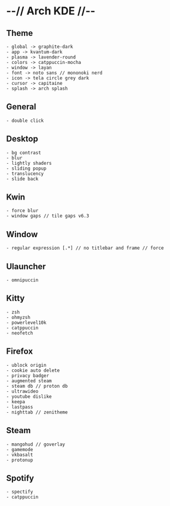 # --// Arch KDE //-- #


## Theme
    - global -> graphite-dark
    - app -> kvantum-dark
    - plasma -> lavender-round
    - colors -> catppuccin-mocha
    - window -> layan
    - font -> noto sans // mononoki nerd
    - icon -> tela circle grey dark
    - cursor -> capitaine
    - splash -> arch splash

## General
    - double click

## Desktop
    - bg contrast
    - blur
    - lightly shaders
    - sliding popup
    - translucency
    - slide back

## Kwin
    - force blur
    - window gaps // tile gaps v6.3

## Window
    - regular expression [.*] // no titlebar and frame // force

## Ulauncher
    - omnipuccin

## Kitty
    - zsh
    - ohmyzsh
    - powerlevel10k
    - catppuccin
    - neofetch

## Firefox
    - ublock origin
    - cookie auto delete
    - privacy badger
    - augmented steam
    - steam db // proton db
    - ultrawideo
    - youtube dislike
    - keepa
    - lastpass
    - nighttab // zenitheme

## Steam
    - mangohud // goverlay
    - gamemode
    - vkbasalt
    - protonup

## Spotify
    - spectify
    - catppuccin

